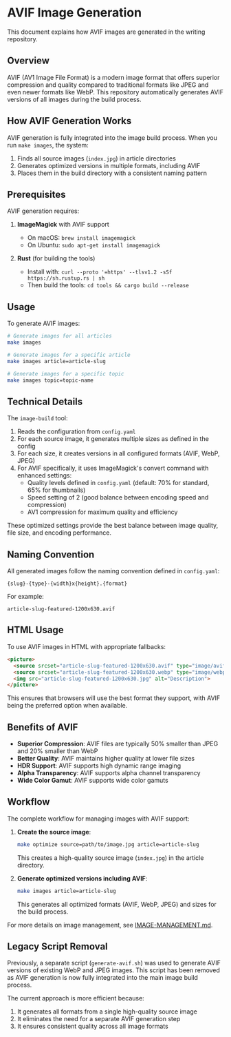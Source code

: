 # AVIF Image Generation

This document explains how AVIF images are generated in the writing repository.

## Overview

AVIF (AV1 Image File Format) is a modern image format that offers superior compression and quality compared to traditional formats like JPEG and even newer formats like WebP. This repository automatically generates AVIF versions of all images during the build process.

## How AVIF Generation Works

AVIF generation is fully integrated into the image build process. When you run `make images`, the system:

1. Finds all source images (`index.jpg`) in article directories
2. Generates optimized versions in multiple formats, including AVIF
3. Places them in the build directory with a consistent naming pattern

## Prerequisites

AVIF generation requires:

1. **ImageMagick** with AVIF support
   - On macOS: `brew install imagemagick`
   - On Ubuntu: `sudo apt-get install imagemagick`

2. **Rust** (for building the tools)
   - Install with: `curl --proto '=https' --tlsv1.2 -sSf https://sh.rustup.rs | sh`
   - Then build the tools: `cd tools && cargo build --release`

## Usage

To generate AVIF images:

```bash
# Generate images for all articles
make images

# Generate images for a specific article
make images article=article-slug

# Generate images for a specific topic
make images topic=topic-name
```

## Technical Details

The `image-build` tool:

1. Reads the configuration from `config.yaml`
2. For each source image, it generates multiple sizes as defined in the config
3. For each size, it creates versions in all configured formats (AVIF, WebP, JPEG)
4. For AVIF specifically, it uses ImageMagick's convert command with enhanced settings:
   - Quality levels defined in `config.yaml` (default: 70% for standard, 65% for thumbnails)
   - Speed setting of 2 (good balance between encoding speed and compression)
   - AV1 compression for maximum quality and efficiency

These optimized settings provide the best balance between image quality, file size, and encoding performance.

## Naming Convention

All generated images follow the naming convention defined in `config.yaml`:

```
{slug}-{type}-{width}x{height}.{format}
```

For example:
```
article-slug-featured-1200x630.avif
```

## HTML Usage

To use AVIF images in HTML with appropriate fallbacks:

```html
<picture>
  <source srcset="article-slug-featured-1200x630.avif" type="image/avif">
  <source srcset="article-slug-featured-1200x630.webp" type="image/webp">
  <img src="article-slug-featured-1200x630.jpg" alt="Description">
</picture>
```

This ensures that browsers will use the best format they support, with AVIF being the preferred option when available.

## Benefits of AVIF

- **Superior Compression**: AVIF files are typically 50% smaller than JPEG and 20% smaller than WebP
- **Better Quality**: AVIF maintains higher quality at lower file sizes
- **HDR Support**: AVIF supports high dynamic range imaging
- **Alpha Transparency**: AVIF supports alpha channel transparency
- **Wide Color Gamut**: AVIF supports wide color gamuts

## Workflow

The complete workflow for managing images with AVIF support:

1. **Create the source image**:
   ```bash
   make optimize source=path/to/image.jpg article=article-slug
   ```
   This creates a high-quality source image (`index.jpg`) in the article directory.

2. **Generate optimized versions including AVIF**:
   ```bash
   make images article=article-slug
   ```
   This generates all optimized formats (AVIF, WebP, JPEG) and sizes for the build process.

For more details on image management, see [IMAGE-MANAGEMENT.md](IMAGE-MANAGEMENT.md).

## Legacy Script Removal

Previously, a separate script (`generate-avif.sh`) was used to generate AVIF versions of existing WebP and JPEG images. This script has been removed as AVIF generation is now fully integrated into the main image build process.

The current approach is more efficient because:
1. It generates all formats from a single high-quality source image
2. It eliminates the need for a separate AVIF generation step
3. It ensures consistent quality across all image formats 